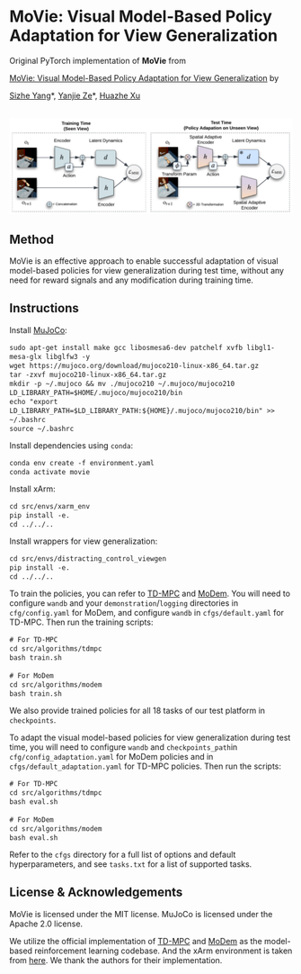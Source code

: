 # MoVie: Visual Model-Based Policy Adaptation for View Generalization
Original PyTorch implementation of **MoVie** from

[MoVie: Visual Model-Based Policy Adaptation for View Generalization](https://yangsizhe.github.io/MoVie/) by

[Sizhe Yang](https://yangsizhe.github.io/)\*,   [Yanjie Ze](https://yanjieze.com/)\*,   [Huazhe Xu](http://hxu.rocks/)

<p align="center">
  <br><img src='media/overview.png' width="700"/><br>
</p>

## Method
MoVie is an effective approach to enable successful adaptation of visual model-based policies for view generalization during test time, without any need for reward signals and any modification during training time.

## Instructions
Install [MuJoCo](http://www.mujoco.org):

```
sudo apt-get install make gcc libosmesa6-dev patchelf xvfb libgl1-mesa-glx libglfw3 -y
wget https://mujoco.org/download/mujoco210-linux-x86_64.tar.gz
tar -zxvf mujoco210-linux-x86_64.tar.gz
mkdir -p ~/.mujoco && mv ./mujoco210 ~/.mujoco/mujoco210
LD_LIBRARY_PATH=$HOME/.mujoco/mujoco210/bin 
echo "export LD_LIBRARY_PATH=$LD_LIBRARY_PATH:${HOME}/.mujoco/mujoco210/bin" >> ~/.bashrc
source ~/.bashrc
```

Install dependencies using `conda`:

```
conda env create -f environment.yaml
conda activate movie
```

Install xArm:

```
cd src/envs/xarm_env
pip install -e. 
cd ../../..
```

Install wrappers for view generalization:

```
cd src/envs/distracting_control_viewgen
pip install -e. 
cd ../../..
```


To train the policies, you can refer to [TD-MPC](https://github.com/nicklashansen/tdmpc) and [MoDem](https://github.com/facebookresearch/modem). You will need to configure `wandb` and your `demonstration`/`logging` directories in `cfg/config.yaml` for MoDem, and configure `wandb` in `cfgs/default.yaml` for TD-MPC. Then run the training scripts:

```
# For TD-MPC
cd src/algorithms/tdmpc
bash train.sh

# For MoDem
cd src/algorithms/modem
bash train.sh
```

We also provide trained policies for all 18 tasks of our test platform in `checkpoints`.

To adapt the visual model-based policies for view generalization during test time, you will need to configure `wandb` and `checkpoints_path`in `cfg/config_adaptation.yaml` for MoDem policies and in `cfgs/default_adaptation.yaml` for TD-MPC policies. Then run the scripts:

```
# For TD-MPC
cd src/algorithms/tdmpc
bash eval.sh

# For MoDem
cd src/algorithms/modem
bash eval.sh
```

Refer to the `cfgs` directory for a full list of options and default hyperparameters, and see `tasks.txt` for a list of supported tasks.


## License & Acknowledgements
MoVie is licensed under the MIT license. MuJoCo is licensed under the Apache 2.0 license. 

We utilize the official implementation of [TD-MPC](https://github.com/nicklashansen/tdmpc) and [MoDem](https://github.com/facebookresearch/modem) as the model-based reinforcement learning codebase. And the xArm environment is taken from [here](https://github.com/jangirrishabh/look-closer). We thank the authors for their implementation.


